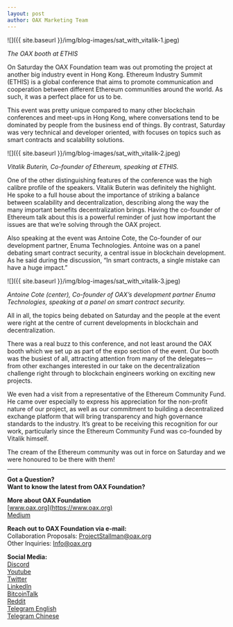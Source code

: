 ```yaml
---
layout: post
author: OAX Marketing Team
---
```


![]({{ site.baseurl }}/img/blog-images/sat_with_vitalik-1.jpeg)

_The OAX booth at ETHIS_

On Saturday the OAX Foundation team was out promoting the project at another big industry event in Hong Kong. Ethereum Industry Summit (ETHIS) is a global conference that aims to promote communication and cooperation between different Ethereum communities around the world. As such, it was a perfect place for us to be.

This event was pretty unique compared to many other blockchain conferences and meet-ups in Hong Kong, where conversations tend to be dominated by people from the business end of things. By contrast, Saturday was very technical and developer oriented, with focuses on topics such as smart contracts and scalability solutions.

![]({{ site.baseurl }}/img/blog-images/sat_with_vitalik-2.jpeg)

_Vitalik Buterin, Co-founder of Ethereum, speaking at ETHIS._

One of the other distinguishing features of the conference was the high calibre profile of the speakers. Vitalik Buterin was definitely the highlight. He spoke to a full house about the importance of striking a balance between scalability and decentralization, describing along the way the many important benefits decentralization brings. Having the co-founder of Ethereum talk about this is a powerful reminder of just how important the issues are that we’re solving through the OAX project.

Also speaking at the event was Antoine Cote, the Co-founder of our development partner, Enuma Technologies. Antoine was on a panel debating smart contract security, a central issue in blockchain development. As he said during the discussion, “In smart contracts, a single mistake can have a huge impact.”

![]({{ site.baseurl }}/img/blog-images/sat_with_vitalik-3.jpeg)

_Antoine Cote (center), Co-founder of OAX’s development partner Enuma Technologies, speaking at a panel on smart contract security._

All in all, the topics being debated on Saturday and the people at the event were right at the centre of current developments in blockchain and decentralization.

There was a real buzz to this conference, and not least around the OAX booth which we set up as part of the expo section of the event. Our booth was the busiest of all, attracting attention from many of the delegates — from other exchanges interested in our take on the decentralization challenge right through to blockchain engineers working on exciting new projects.

We even had a visit from a representative of the Ethereum Community Fund. He came over especially to express his appreciation for the non-profit nature of our project, as well as our commitment to building a decentralized exchange platform that will bring transparency and high governance standards to the industry. It’s great to be receiving this recognition for our work, particularly since the Ethereum Community Fund was co-founded by Vitalik himself.

The cream of the Ethereum community was out in force on Saturday and we were honoured to be there with them!

---

**Got a Question?**  
**Want to know the latest from OAX Foundation?**  

**More about OAX Foundation**  
[www.oax.org](https://www.oax.org)  
[Medium](https://medium.com/@OAX_Foundation)  

**Reach out to OAX Foundation via e-mail:**  
Collaboration Proposals: [ProjectStallman@oax.org](mailto:ProjectStallman@oax.org)  
Other Inquiries: [Info@oax.org](mailto:Info@oax.org)  

**Social Media:**  
[Discord](https://discordapp.com/invite/ZH5YHkb)  
[Youtube](https://bit.ly/2Bvsk73)  
[Twitter](https://twitter.com/OAX_Foundation)  
[LinkedIn](https://www.linkedin.com/company/oax-foundation/)  
[BitcoinTalk](http://bitcointalk.org/index.php?topic=1943946)  
[Reddit](https://www.reddit.com/r/OpenANX/)  
[Telegram English](https://t.me/openanxteam)  
[Telegram Chinese](https://t.me/oax_cn)  